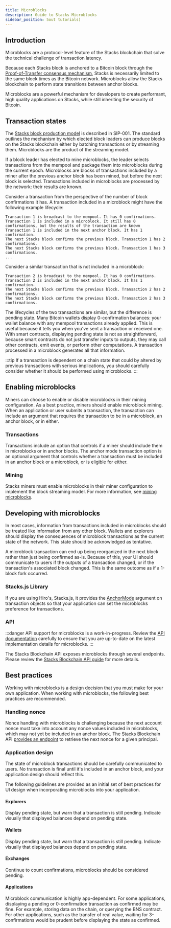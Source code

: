 ```yaml
---
title: Microblocks
description: Guide to Stacks Microblocks
sidebar_position: 5out tutorials)
---
```


## Introduction

Microblocks are a protocol-level feature of the Stacks blockchain that solve the technical challenge of transaction latency.

Because each Stacks block is anchored to a Bitcoin block through the [Proof-of-Transfer consensus mechanism](../stacks-academy/proof-of-transfer),
Stacks is necessarily limited to the same block times as the Bitcoin network. Microblocks allow the Stacks blockchain to
perform state transitions between anchor blocks.

Microblocks are a powerful mechanism for developers to create performant, high quality applications on Stacks, while
still inheriting the security of Bitcoin.

## Transaction states

The [Stacks block production model](https://github.com/stacksgov/sips/blob/main/sips/sip-001/sip-001-burn-election.) is described in SIP-001. The standard outlines the mechanism by which elected
block leaders can produce blocks on the Stacks blockchain either by batching transactions or by streaming them.
Microblocks are the product of the streaming model.

If a block leader has elected to mine microblocks, the leader selects transactions from the mempool and package them
into microblocks during the current epoch. Microblocks are blocks of transactions included by a miner after the previous
anchor block has been mined, but before the next block is selected. Transactions included in microblocks are processed by
the network: their results are known.

Consider a transaction from the perspective of the number of block confirmations it has. A transaction included in a
microblock might have the following example lifecycle:

```
Transaction 1 is broadcast to the mempool. It has 0 confirmations.
Transaction 1 is included in a microblock. It still has 0 confirmations, but the results of the transaction are known
Transaction 1 is included in the next anchor block. It has 1 confirmation.
The next Stacks block confirms the previous block. Transaction 1 has 2 confirmations.
The next Stacks block confirms the previous block. Transaction 1 has 3 confirmations.
...
```

Consider a similar transaction that is not included in a microblock:

```
Transaction 2 is broadcast to the mempool. It has 0 confirmations.
Transaction 2 is included in the next anchor block. It has 1 confirmation.
The next Stacks block confirms the previous block. Transaction 2 has 2 confirmations.
The next Stacks block confirms the previous block. Transaction 2 has 3 confirmations.
```

The lifecycles of the two transactions are similar, but the difference is pending state. Many Bitcoin wallets display
0-confirmation balances: your wallet balance with any mempool transactions already applied. This is useful because it
tells you when you've sent a transaction or received one. With smart contracts, displaying pending state is not as
straightforward, because smart contracts do not just transfer inputs to outputs, they may call other contracts, emit
events, or perform other computations. A transaction processed in a microblock generates all that information.

:::tip
If a transaction is dependent on a chain state that could by altered by previous transactions with serious
implications, you should carefully consider whether it should be performed using microblocks.
:::

## Enabling microblocks

Miners can choose to enable or disable microblocks in their mining configuration. As a best practice, miners should enable
microblock mining. When an application or user submits a transaction, the transaction can include an argument that
requires the transaction to be in a microblock, an anchor block, or in either.

### Transactions

Transactions include an option that controls if a miner should include them in microblocks or in anchor blocks. The
anchor mode transaction option is an optional argument that controls whether a transaction must be included in
an anchor block or a microblock, or is eligible for either.

### Mining

Stacks miners must enable microblocks in their miner configuration to implement the block streaming model. For more
information, see [mining microblocks](../stacks-academy/mining#microblocks).

## Developing with microblocks

In most cases, information from transactions included in microblocks should be treated like information from any other
block. Wallets and explorers should display the consequences of microblock transactions as the current state of the
network. This state should be acknowledged as tentative.

A microblock transaction can end up being reorganized in the next block rather than just being confirmed as-is. Because
of this, your UI should communicate to users if the outputs of a transaction changed, or if the transaction's associated
block changed. This is the same outcome as if a 1-block fork occurred.

### Stacks.js Library

If you are using Hiro's, Stacks.js, it provides the [AnchorMode](https://stacks.js.org/enums/transactions.AnchorMode.html) argument on transaction objects so that your application can set the microblocks preference for transactions.

### API

:::danger
API support for microblocks is a work-in-progress. Review the [API documentation][microblocks_api] carefully to
ensure that you are up-to-date on the latest implementation details for microblocks.
:::

The Stacks Blockchain API exposes microblocks through several endpoints. Please review the
[Stacks Blockchain API guide](https://docs.hiro.so/get-started/stacks-blockchain-api#microblocks-support) for more details.

## Best practices

Working with microblocks is a design decision that you must make for your own application. When working with
microblocks, the following best practices are recommended.

### Handling nonce

Nonce handling with microblocks is challenging because the next account nonce must take into account any nonce values
included in microblocks, which may not yet be included in an anchor block. The Stacks Blockchain API
[provides an endpoint][] to retrieve the next nonce for a given principal.

### Application design

The state of microblock transactions should be carefully communicated to users. No transaction is final until it's
included in an anchor block, and your application design should reflect this.

The following guidelines are provided as an initial set of best practices for UI design when incorporating microblocks
into your application.

#### Explorers

Display pending state, but warn that a transaction is still pending. Indicate visually that displayed balances depend
on pending state.

#### Wallets

Display pending state, but warn that a transaction is still pending. Indicate visually that displayed balances depend
on pending state.

#### Exchanges

Continue to count confirmations, microblocks should be considered pending.

#### Applications

Microblock communication is highly app-dependent. For some applications, displaying a pending or 0-confirmation
transaction as confirmed may be fine. For example, storing data on the chain, or querying the BNS contract. For other
applications, such as the transfer of real value, waiting for 3-confirmations would be prudent before displaying the
state as confirmed.

[anchormode]: https://stacks.js.org/enums/transactions.AnchorMode.html
[stacks blockchain api guide]: https://docs.hiro.so/get-started/stacks-blockchain-api#microblocks-support
[provides an endpoint]: https://docs.hiro.so/get-started/stacks-blockchain-api#nonce-handling
[microblocks_api]: https://docs.hiro.so/api#tag/Microblocks

